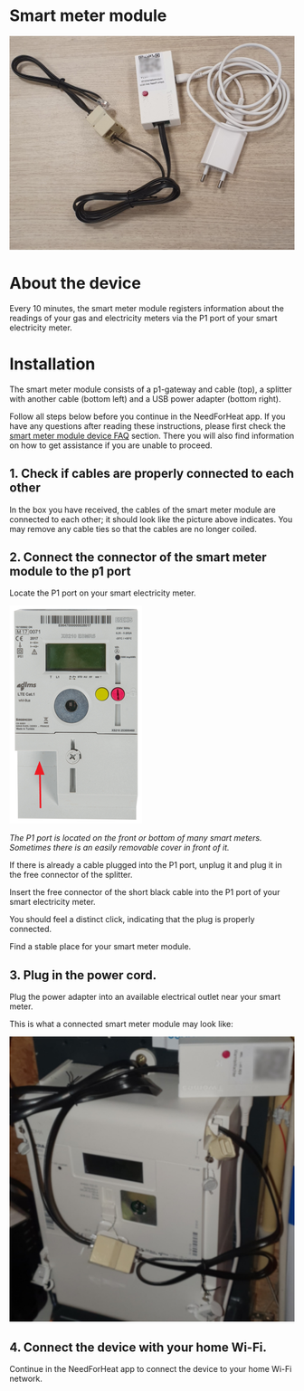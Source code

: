 # Smart meter module

![device](../assets/p1-gateway-and-accessories.jpg)

# About the device

Every 10 minutes, the smart meter module registers information about the readings of your gas and electricity meters via the P1 port of your smart electricity meter.
        
# Installation

The smart meter module consists of a p1-gateway and cable (top), a splitter with another cable (bottom left) and a USB power adapter (bottom right).

Follow all steps below before you continue in the NeedForHeat app. If you have any questions after reading these instructions, please first check the [smart meter module device FAQ](../../faq/) section. There you will also find information on how to get assistance if you are unable to proceed.

## 1. Check if cables are properly connected to each other

In the box you have received, the cables of the smart meter module are connected to each other; it should look like the picture above indicates. You may remove any cable ties so that the cables are no longer coiled.

## 2. Connect the connector of the smart meter module to the p1 port

Locate the P1 port on your smart electricity meter.

![p1-port](../assets/P1MeterEnexis.png)

_The P1 port is located on the front or bottom of many smart meters. Sometimes there is an easily removable cover in front of it._

If there is already a cable plugged into the P1 port, unplug it and plug it in the free connector of the splitter.

Insert the free connector of the short black cable into the P1 port of your smart electricity meter.

You should feel a distinct click, indicating that the plug is properly connected.  

Find a stable place for your smart meter module.

## 3. Plug in the power cord.

Plug the power adapter into an available electrical outlet near your smart meter.

This is what a connected smart meter module may look like:

![smart meter module connected](../assets/p1-installed.jpg)

## 4. Connect the device with your home Wi-Fi.

Continue in the NeedForHeat app to connect the device to your home Wi-Fi network.